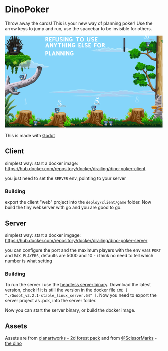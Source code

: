 # DinoPoker

Throw away the cards! This is your new way of planning poker! 
Use the arrow keys to jump and run, use the spacebar to be invisible for others.

![first planning](https://github.com/cdreier/DinoPoker/blob/master/first-planning.png)

This is made with [Godot](https://godotengine.org/)

## Client

simplest way: start a docker image: https://hub.docker.com/repository/docker/drailing/dino-poker-client

you just need to set the `SERVER` env, pointing to your server

### Building

export the client "web" project into the `deploy/client/game` folder. 
Now build the tiny webserver with go and you are good to go.

## Server

simplest way: start a docker imgage: https://hub.docker.com/repository/docker/drailing/dino-poker-server

you can configure the port and the maximum players with the env vars `PORT` and `MAX_PLAYERS`, defaults are 5000 and 10 - i think no need to tell which number is what setting

### Building

To run the server i use the [headless server binary](https://godotengine.org/download/server). Download the latest version, check if it is still the version in the docker file `CMD [ "./Godot_v3.2.1-stable_linux_server.64" ]`.
Now you need to export the server project as .pck, into the server folder.

Now you can start the server binary, or build the docker image.

## Assets

Assets are from [olanartworks - 2d forest pack](https://olanartworks.itch.io/2d-forest-asset-pack) and from [@ScissorMarks](https://twitter.com/ScissorMarks) - [the dino](https://arks.itch.io/dino-characters)

